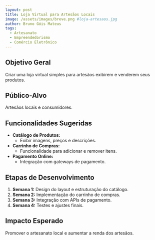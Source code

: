 ```yaml
---
layout: post
title: Loja Virtual para Artesãos Locais
image: /assets/images/breve.png #loja-artesaos.jpg
author: Bruno Góis Mateus
tags:
  - Artesanato
  - Empreendedorismo
  - Comércio Eletrônico
---
```

## Objetivo Geral
Criar uma loja virtual simples para artesãos exibirem e venderem seus produtos.

## Público-Alvo
Artesãos locais e consumidores.

## Funcionalidades Sugeridas
- **Catálogo de Produtos:**  
  - Exibir imagens, preços e descrições.  
- **Carrinho de Compras:**  
  - Funcionalidade para adicionar e remover itens.  
- **Pagamento Online:**  
  - Integração com gateways de pagamento.  

## Etapas de Desenvolvimento
1. **Semana 1:** Design do layout e estruturação do catálogo.  
2. **Semana 2:** Implementação do carrinho de compras.  
3. **Semana 3:** Integração com APIs de pagamento.  
4. **Semana 4:** Testes e ajustes finais.

## Impacto Esperado
Promover o artesanato local e aumentar a renda dos artesãos.

